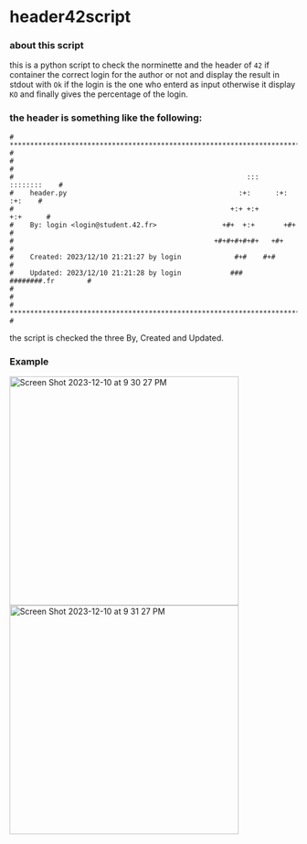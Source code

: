 # header42script

### about this script
this is a python script to check the norminette and the header of `42` if container the correct login for the author or not and display the result in stdout with `Ok` if the login is the one who enterd as input otherwise it display `KO` and finally gives the percentage of the login.

### the header is something like the following:
```
# **************************************************************************** #
#                                                                              #
#                                                         :::      ::::::::    #
#    header.py                                          :+:      :+:    :+:    #
#                                                     +:+ +:+         +:+      #
#    By: login <login@student.42.fr>                +#+  +:+       +#+         #
#                                                 +#+#+#+#+#+   +#+            #
#    Created: 2023/12/10 21:21:27 by login             #+#    #+#              #
#    Updated: 2023/12/10 21:21:28 by login            ###   ########.fr        #
#                                                                              #
# **************************************************************************** #
```

the script is checked the three By, Created and Updated.

### Example
<img width="401" alt="Screen Shot 2023-12-10 at 9 30 27 PM" src="https://github.com/driely01/header42script/assets/41493879/f61f259a-a781-42df-a85b-3f2db70d9336">
<img width="401" alt="Screen Shot 2023-12-10 at 9 31 27 PM" src="https://github.com/driely01/header42script/assets/41493879/a30f5a9a-28c4-4a5f-8375-4b6af152a5e5">
